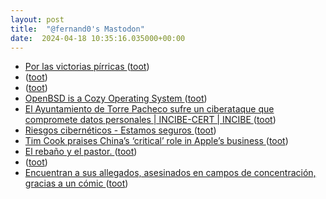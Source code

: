 ```yaml
---
layout: post
title:  "@fernand0's Mastodon"
date:  2024-04-18 10:35:16.035000+00:00
---
```

*  [Por las victorias pírricas ](https://cosasqmepasan.substack.com/p/por-las-victorias-pirrica) ([toot](https://mastodon.social/@fernand0/112291775514787972))
*  [ ](https://glasgow.social/@steeznson) ([toot](https://mastodon.social/@fernand0/112291704553609113))
*  [ ](https://mastodon.social/users/fernand0/statuses/112291702169266841/activity) ([toot](https://mastodon.social/users/fernand0/statuses/112291702169266841/activity))
*  [OpenBSD is a Cozy Operating System ](https://btxx.org/posts/OpenBSD_is_a_Cozy_Operating_System) ([toot](https://mastodon.social/@fernand0/112291448953337629))
*  [El Ayuntamiento de Torre Pacheco sufre un ciberataque que compromete datos personales \| INCIBE-CERT \| INCIBE ](https://www.incibe.es/incibe-cert/publicaciones/bitacora-de-seguridad/el-ayuntamiento-de-torre-pacheco-sufre-un-ciberataque-que-compromet) ([toot](https://mastodon.social/@fernand0/112291187108502201))
*  [Riesgos cibernéticos - Estamos seguros ](https://www.estamos-seguros.es/consejos/riesgos-ciberneticos) ([toot](https://mastodon.social/@fernand0/112289689025642830))
*  [Tim Cook praises China’s ‘critical’ role in Apple’s business ](https://www.ft.com/content/b2ff5dc0-94cc-4e14-94fa-0ce7aa9677e) ([toot](https://mastodon.social/@fernand0/112287811795949361))
*  [El rebaño y el pastor. ](https://avecesunafoto.wordpress.com/2024/04/17/el-rebano-y-el-pastor) ([toot](https://mastodon.social/@fernand0/112287799585260862))
*  [ ](https://mastodon.online/@JProl) ([toot](https://mastodon.social/@fernand0/112287770556220545))
*  [Encuentran a sus allegados, asesinados en campos de concentración, gracias a un cómic ](https://arainfo.org/encuentran-allegados-asesinados-campos-concentracion-gracias-comic) ([toot](https://mastodon.social/@fernand0/112287483222999638))
